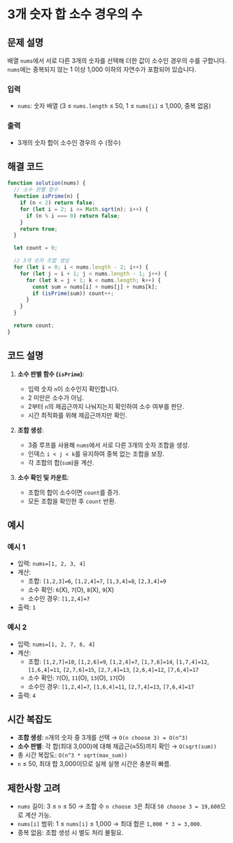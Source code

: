 # 3개 숫자 합 소수 경우의 수

## 문제 설명

배열 `nums`에서 서로 다른 3개의 숫자를 선택해 더한 값이 소수인 경우의 수를 구합니다. `nums`에는 중복되지 않는 1 이상 1,000 이하의 자연수가 포함되어 있습니다.

### 입력

- `nums`: 숫자 배열 (3 ≤ `nums.length` ≤ 50, 1 ≤ `nums[i]` ≤ 1,000, 중복 없음)

### 출력

- 3개의 숫자 합이 소수인 경우의 수 (정수)

## 해결 코드

```javascript
function solution(nums) {
  // 소수 판별 함수
  function isPrime(n) {
    if (n < 2) return false;
    for (let i = 2; i <= Math.sqrt(n); i++) {
      if (n % i === 0) return false;
    }
    return true;
  }

  let count = 0;

  // 3개 숫자 조합 생성
  for (let i = 0; i < nums.length - 2; i++) {
    for (let j = i + 1; j < nums.length - 1; j++) {
      for (let k = j + 1; k < nums.length; k++) {
        const sum = nums[i] + nums[j] + nums[k];
        if (isPrime(sum)) count++;
      }
    }
  }

  return count;
}
```

## 코드 설명

1. **소수 판별 함수 (`isPrime`)**:

   - 입력 숫자 `n`이 소수인지 확인합니다.
   - 2 미만은 소수가 아님.
   - 2부터 `n`의 제곱근까지 나눠지는지 확인하여 소수 여부를 판단.
   - 시간 최적화를 위해 제곱근까지만 확인.

2. **조합 생성**:

   - 3중 루프를 사용해 `nums`에서 서로 다른 3개의 숫자 조합을 생성.
   - 인덱스 `i < j < k`를 유지하여 중복 없는 조합을 보장.
   - 각 조합의 합(`sum`)을 계산.

3. **소수 확인 및 카운트**:
   - 조합의 합이 소수이면 `count`를 증가.
   - 모든 조합을 확인한 후 `count` 반환.

## 예시

### 예시 1

- 입력: `nums=[1, 2, 3, 4]`
- 계산:
  - 조합: `[1,2,3]=6`, `[1,2,4]=7`, `[1,3,4]=8`, `[2,3,4]=9`
  - 소수 확인: `6`(X), `7`(O), `8`(X), `9`(X)
  - 소수인 경우: `[1,2,4]=7`
- 출력: `1`

### 예시 2

- 입력: `nums=[1, 2, 7, 6, 4]`
- 계산:
  - 조합: `[1,2,7]=10`, `[1,2,6]=9`, `[1,2,4]=7`, `[1,7,6]=14`, `[1,7,4]=12`, `[1,6,4]=11`, `[2,7,6]=15`, `[2,7,4]=13`, `[2,6,4]=12`, `[7,6,4]=17`
  - 소수 확인: `7`(O), `11`(O), `13`(O), `17`(O)
  - 소수인 경우: `[1,2,4]=7`, `[1,6,4]=11`, `[2,7,4]=13`, `[7,6,4]=17`
- 출력: `4`

## 시간 복잡도

- **조합 생성**: `n`개의 숫자 중 3개를 선택 → `O(n choose 3) = O(n^3)`
- **소수 판별**: 각 합(최대 3,000)에 대해 제곱근(≈55)까지 확인 → `O(sqrt(sum))`
- 총 시간 복잡도: `O(n^3 * sqrt(max_sum))`
- `n` ≤ 50, 최대 합 3,000이므로 실제 실행 시간은 충분히 빠름.

## 제한사항 고려

- `nums` 길이: 3 ≤ `n` ≤ 50 → 조합 수 `n choose 3`은 최대 `50 choose 3 = 19,600`으로 계산 가능.
- `nums[i]` 범위: 1 ≤ `nums[i]` ≤ 1,000 → 최대 합은 `1,000 * 3 = 3,000`.
- 중복 없음: 조합 생성 시 별도 처리 불필요.
